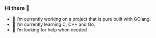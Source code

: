 ### Hi there 👋

<!--
**Nafis28/nafis28** is a ✨ _special_ ✨ repository because its `README.md` (this file) appears on your GitHub profile.
-->


- 🔭 I’m currently working on a project that is pure built with GOlang.
- 🌱 I’m currently learning C, C++ and Go. 
- 🤔 I’m looking for help when needed

